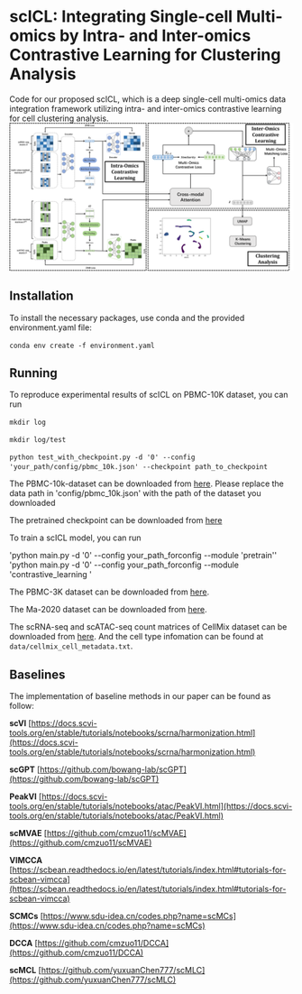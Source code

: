# scICL: Integrating Single-cell Multi-omics by Intra- and Inter-omics Contrastive Learning for Clustering Analysis
Code for our proposed scICL, which is a deep single-cell multi-omics data integration framework utilizing intra- and inter-omics contrastive learning for cell clustering analysis.
![scICL](/figs/scICL.png)

## Installation

To install the necessary packages, use conda and the provided environment.yaml file:

`conda env create -f environment.yaml`

## Running

To reproduce experimental results of scICL on PBMC-10K dataset, you can run 

`mkdir log`

`mkdir log/test`

`python test_with_checkpoint.py -d '0' --config 'your_path/config/pbmc_10k.json' --checkpoint path_to_checkpoint`

The PBMC-10k-dataset can be downloaded  from [here](https://scglue.readthedocs.io/zh-cn/latest/data.html). Please replace the data path in 'config/pbmc_10k.json'  with the path of the dataset you downloaded

The pretrained checkpoint can be downloaded from [here](https://pan.quark.cn/s/52bfb960f8fe)

To train a scICL model, you can run

'python main.py -d '0' --config your_path_forconfig --module 'pretrain''
'python main.py -d '0' --config your_path_forconfig  --module 'contrastive_learning '

The PBMC-3K dataset can be downloaded from [here](https://github.com/xianglin226/scMDC/tree/master/datasets).

The Ma-2020 dataset can be downloaded from [here](https://scglue.readthedocs.io/zh-cn/latest/data.html).

The scRNA-seq and scATAC-seq count matrices of CellMix dataset can be downloaded from [here](https://www.ncbi.nlm.nih.gov/geo/query/acc.cgi?acc=GSE126074). And the cell type infomation can be found at `data/cellmix_cell_metadata.txt`.

## Baselines

The implementation of baseline methods in our paper can be found as follow:

**scVI** [https://docs.scvi-tools.org/en/stable/tutorials/notebooks/scrna/harmonization.html](https://docs.scvi-tools.org/en/stable/tutorials/notebooks/scrna/harmonization.html)

**scGPT** [https://github.com/bowang-lab/scGPT](https://github.com/bowang-lab/scGPT)

**PeakVI** [https://docs.scvi-tools.org/en/stable/tutorials/notebooks/atac/PeakVI.html](https://docs.scvi-tools.org/en/stable/tutorials/notebooks/atac/PeakVI.html)

**scMVAE** [https://github.com/cmzuo11/scMVAE](https://github.com/cmzuo11/scMVAE)

**VIMCCA** [https://scbean.readthedocs.io/en/latest/tutorials/index.html#tutorials-for-scbean-vimcca](https://scbean.readthedocs.io/en/latest/tutorials/index.html#tutorials-for-scbean-vimcca)

**SCMCs** [https://www.sdu-idea.cn/codes.php?name=scMCs](https://www.sdu-idea.cn/codes.php?name=scMCs)

**DCCA** [https://github.com/cmzuo11/DCCA](https://github.com/cmzuo11/DCCA) 

**scMCL** [https://github.com/yuxuanChen777/scMLC](https://github.com/yuxuanChen777/scMLC)
